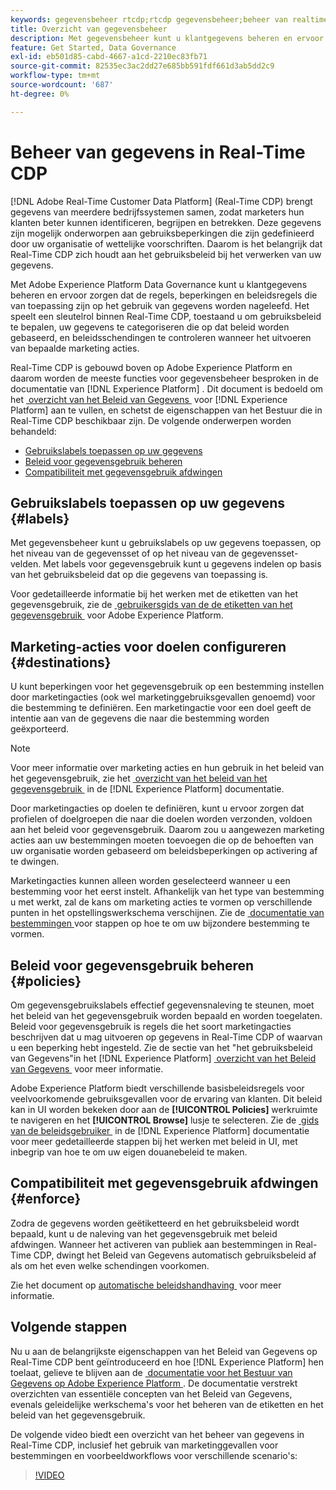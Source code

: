 ```yaml
---
keywords: gegevensbeheer rtcdp;rtcdp gegevensbeheer;beheer van realtime klantgegevensprofiel
title: Overzicht van gegevensbeheer
description: Met gegevensbeheer kunt u klantgegevens beheren en ervoor zorgen dat de regels, beperkingen en beleidsregels die van toepassing zijn op het gebruik van gegevens worden nageleefd.
feature: Get Started, Data Governance
exl-id: eb501d85-cabd-4667-a1cd-2210ec83fb71
source-git-commit: 82535ec3ac2dd27e685bb591fdf661d3ab5dd2c9
workflow-type: tm+mt
source-wordcount: '687'
ht-degree: 0%

---
```


# Beheer van gegevens in Real-Time CDP

[!DNL Adobe Real-Time Customer Data Platform] (Real-Time CDP) brengt gegevens van meerdere bedrijfssystemen samen, zodat marketers hun klanten beter kunnen identificeren, begrijpen en betrekken. Deze gegevens zijn mogelijk onderworpen aan gebruiksbeperkingen die zijn gedefinieerd door uw organisatie of wettelijke voorschriften. Daarom is het belangrijk dat Real-Time CDP zich houdt aan het gebruiksbeleid bij het verwerken van uw gegevens.

Met Adobe Experience Platform Data Governance kunt u klantgegevens beheren en ervoor zorgen dat de regels, beperkingen en beleidsregels die van toepassing zijn op het gebruik van gegevens worden nageleefd. Het speelt een sleutelrol binnen Real-Time CDP, toestaand u om gebruiksbeleid te bepalen, uw gegevens te categoriseren die op dat beleid worden gebaseerd, en beleidsschendingen te controleren wanneer het uitvoeren van bepaalde marketing acties.

Real-Time CDP is gebouwd boven op Adobe Experience Platform en daarom worden de meeste functies voor gegevensbeheer besproken in de documentatie van [!DNL Experience Platform] . Dit document is bedoeld om het [&#x200B; overzicht van het Beleid van Gegevens &#x200B;](../../data-governance/home.md) voor [!DNL Experience Platform] aan te vullen, en schetst de eigenschappen van het Bestuur die in Real-Time CDP beschikbaar zijn. De volgende onderwerpen worden behandeld:

* [Gebruikslabels toepassen op uw gegevens](#labels)
* [Beleid voor gegevensgebruik beheren](#policies)
* [Compatibiliteit met gegevensgebruik afdwingen](#enforce)

## Gebruikslabels toepassen op uw gegevens {#labels}

Met gegevensbeheer kunt u gebruikslabels op uw gegevens toepassen, op het niveau van de gegevensset of op het niveau van de gegevensset-velden. Met labels voor gegevensgebruik kunt u gegevens indelen op basis van het gebruiksbeleid dat op die gegevens van toepassing is.

Voor gedetailleerde informatie bij het werken met de etiketten van het gegevensgebruik, zie de [&#x200B; gebruikersgids van de de etiketten van het gegevensgebruik &#x200B;](../../data-governance/labels/overview.md) voor Adobe Experience Platform.

## Marketing-acties voor doelen configureren {#destinations}

U kunt beperkingen voor het gegevensgebruik op een bestemming instellen door marketingacties (ook wel marketinggebruiksgevallen genoemd) voor die bestemming te definiëren. Een marketingactie voor een doel geeft de intentie aan van de gegevens die naar die bestemming worden geëxporteerd.

>[!NOTE]
>
>Voor meer informatie over marketing acties en hun gebruik in het beleid van het gegevensgebruik, zie het [&#x200B; overzicht van het beleid van het gegevensgebruik &#x200B;](../../data-governance/policies/overview.md) in de [!DNL Experience Platform] documentatie.

Door marketingacties op doelen te definiëren, kunt u ervoor zorgen dat profielen of doelgroepen die naar die doelen worden verzonden, voldoen aan het beleid voor gegevensgebruik. Daarom zou u aangewezen marketing acties aan uw bestemmingen moeten toevoegen die op de behoeften van uw organisatie worden gebaseerd om beleidsbeperkingen op activering af te dwingen.

Marketingacties kunnen alleen worden geselecteerd wanneer u een bestemming voor het eerst instelt. Afhankelijk van het type van bestemming u met werkt, zal de kans om marketing acties te vormen op verschillende punten in het opstellingswerkschema verschijnen. Zie de [&#x200B; documentatie van bestemmingen &#x200B;](../destinations/overview.md) voor stappen op hoe te om uw bijzondere bestemming te vormen.

## Beleid voor gegevensgebruik beheren {#policies}

Om gegevensgebruikslabels effectief gegevensnaleving te steunen, moet het beleid van het gegevensgebruik worden bepaald en worden toegelaten. Beleid voor gegevensgebruik is regels die het soort marketingacties beschrijven dat u mag uitvoeren op gegevens in Real-Time CDP of waarvan u een beperking hebt ingesteld. Zie de sectie van het &quot;het gebruiksbeleid van Gegevens&quot;in het [!DNL Experience Platform] [&#x200B; overzicht van het Beleid van Gegevens &#x200B;](../../data-governance/home.md) voor meer informatie.

Adobe Experience Platform biedt verschillende basisbeleidsregels voor veelvoorkomende gebruiksgevallen voor de ervaring van klanten. Dit beleid kan in UI worden bekeken door aan de **[!UICONTROL Policies]** werkruimte te navigeren en het **[!UICONTROL Browse]** lusje te selecteren. Zie de [&#x200B; gids van de beleidsgebruiker &#x200B;](../../data-governance/policies/user-guide.md) in de [!DNL Experience Platform] documentatie voor meer gedetailleerde stappen bij het werken met beleid in UI, met inbegrip van hoe te om uw eigen douanebeleid te maken.

## Compatibiliteit met gegevensgebruik afdwingen {#enforce}

Zodra de gegevens worden geëtiketteerd en het gebruiksbeleid wordt bepaald, kunt u de naleving van het gegevensgebruik met beleid afdwingen. Wanneer het activeren van publiek aan bestemmingen in Real-Time CDP, dwingt het Beleid van Gegevens automatisch gebruiksbeleid af als om het even welke schendingen voorkomen.

Zie het document op [&#x200B; automatische beleidshandhaving &#x200B;](../../data-governance/enforcement/auto-enforcement.md) voor meer informatie.

## Volgende stappen

Nu u aan de belangrijkste eigenschappen van het Beleid van Gegevens op Real-Time CDP bent geïntroduceerd en hoe [!DNL Experience Platform] hen toelaat, gelieve te blijven aan de [&#x200B; documentatie voor het Bestuur van Gegevens op Adobe Experience Platform &#x200B;](../../data-governance/home.md). De documentatie verstrekt overzichten van essentiële concepten van het Beleid van Gegevens, evenals geleidelijke werkschema&#39;s voor het beheren van de etiketten en het beleid van het gegevensgebruik.

De volgende video biedt een overzicht van het beheer van gegevens in Real-Time CDP, inclusief het gebruik van marketinggevallen voor bestemmingen en voorbeeldworkflows voor verschillende scenario&#39;s:

>[!VIDEO](https://video.tv.adobe.com/v/33631?quality=12&learn=on)
